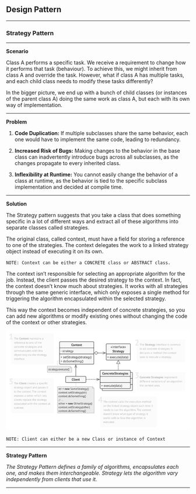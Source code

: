 ## Design Pattern
<hr>

### Strategy Pattern
<hr>

**Scenario**

Class A performs a specific task. We receive a requirement to change how it performs that task (behaviour). To achieve this, we might inherit from class A and override the task. However, what if class A has multiple tasks, and each child class needs to modify these tasks differently?

In the bigger picture, we end up with a bunch of child classes (or instances of the parent class A) doing the same work as class A, but each with its own way of implementation.
<hr>

**Problem**

1. **Code Duplication:** If multiple subclasses share the same behavior, each one would have to implement the same code, leading to redundancy.

2. **Increased Risk of Bugs:** Making changes to the behavior in the base class can inadvertently introduce bugs across all subclasses, as the changes propagate to every inherited class.

3. **Inflexibility at Runtime:** You cannot easily change the behavior of a class at runtime, as the behavior is tied to the specific subclass implementation and decided at compile time.

<hr>

**Solution**

The Strategy pattern suggests that you take a class that does something specific in a lot of different ways and extract all of these algorithms into separate classes called strategies.

The original class, called context, must have a field for storing a reference to one of the strategies. The context delegates the work to a linked strategy object instead of executing it on its own.

    NOTE: Context can be either a CONCRETE class or ABSTRACT class.

The context isn’t responsible for selecting an appropriate algorithm for the job. Instead, the client passes the desired strategy to the context. In fact, the context doesn’t know much about strategies. It works with all strategies through the same generic interface, which only exposes a single method for triggering the algorithm encapsulated within the selected strategy.

This way the context becomes independent of concrete strategies, so you can add new algorithms or modify existing ones without changing the code of the context or other strategies.

![StrategyPattern](../images/strategypattern.png)

    NOTE: Client can either be a new Class or instance of Context

<hr>

**Strategy Pattern**

*The Strategy Pattern defines a family of algorithms,
encapsulates each one, and makes them interchangeable.
Strategy lets the algorithm vary independently from
clients that use it.*
<hr>
